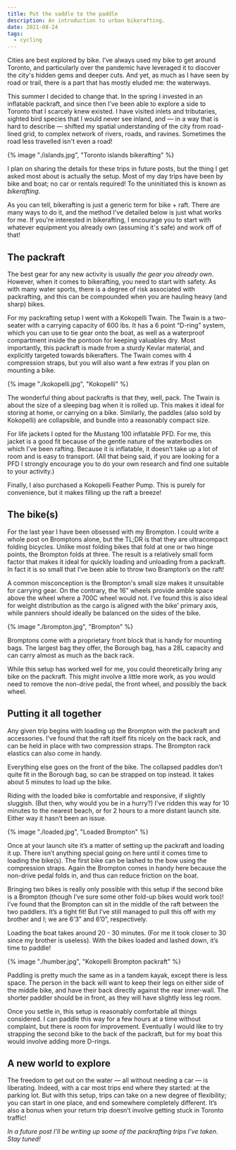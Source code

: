 ```yaml
---
title: Put the saddle to the paddle
description: An introduction to urban bikerafting.
date: 2021-08-24
tags:
  - cycling
---
```


Cities are best explored by bike. I’ve always used my bike to get around Toronto, and particularly over the pandemic have leveraged it to discover the city's hidden gems and deeper cuts. And yet, as much as I have seen by road or trail, there is a part that has mostly eluded me: the waterways.

This summer I decided to change that. In the spring I invested in an inflatable packraft, and since then I’ve been able to explore a side to Toronto that I scarcely knew existed. I have visited inlets and tributaries, sighted bird species that I would never see inland, and — in a way that is hard to describe — shifted my spatial understanding of the city from road-lined grid, to complex network of rivers, roads, and ravines. Sometimes the road less travelled isn't even a road!

<!-- <BlogImage src={IslandsImg} wide alt="Toronto islands bikerafting" caption="Perhaps best part of rafting is getting to the Toronto islands without the dang ferry!" /> -->

{% image "./islands.jpg", "Toronto islands bikerafting" %}

I plan on sharing the details for these trips in future posts, but the thing I get asked most about is actually the setup. Most of my day trips have been by bike and boat; no car or rentals required! To the uninitiated this is known as _bikerafting_.

As you can tell, bikerafting is just a generic term for bike + raft. There are many ways to do it, and the method I've detailed below is just what works for me. If you're interested in bikerafting, I encourage you to start with whatever equipment you already own (assuming it's safe) and work off of that!

## The packraft

The best gear for any new activity is usually _the gear you already own_. However, when it comes to bikerafting, you need to start with safety. As with many water sports, there is a degree of risk associated with packrafting, and this can be compounded when you are hauling heavy (and sharp) bikes.

For my packrafting setup I went with a Kokopelli Twain. The Twain is a two-seater with a carrying capacity of 600 lbs. It has a 6 point “D-ring” system, which you can use to tie gear onto the boat, as well as a waterproof compartment inside the pontoon for keeping valuables dry. Most importantly, this packraft is made from a sturdy Kevlar material, and explicitly targeted towards bikerafters. The Twain comes with 4 compression straps, but you will also want a few extras if you plan on mounting a bike.

<!-- <BlogImage src={KokopelliImg} alt="Kokopelli Twain" caption="The Kokopelli when it was brand new, inflated in my parents' living room." /> -->

{% image "./kokopelli.jpg", "Kokopelli" %}

The wonderful thing about packrafts is that they, well, pack. The Twain is about the size of a sleeping bag when it is rolled up. This makes it ideal for storing at home, or carrying on a bike. Similarly, the paddles (also sold by Kokopelli) are collapsible, and bundle into a reasonably compact size.

For life jackets I opted for the Mustang 100 inflatable PFD. For me, this jacket is a good fit because of the gentle nature of the waterbodies on which I’ve been rafting. Because it is inflatable, it doesn’t take up a lot of room and is easy to transport. (All that being said, if you are looking for a PFD I strongly encourage you to do your own research and find one suitable to your activity.)

Finally, I also purchased a Kokopelli Feather Pump. This is purely for convenience, but it makes filling up the raft a breeze!

## The bike(s)

For the last year I have been obsessed with my Brompton. I could write a whole post on Bromptons alone, but the TL;DR is that they are ultracompact folding bicycles. Unlike most folding bikes that fold at one or two hinge points, the Brompton folds at three. The result is a relatively small form factor that makes it ideal for quickly loading and unloading from a packraft. In fact it is so small that I’ve been able to throw two Brampton’s on the raft!

A common misconception is the Brompton's small size makes it unsuitable for carrying gear. On the contrary, the 16” wheels provide amble space above the wheel where a 700C wheel would not. I’ve found this is also ideal for weight distribution as the cargo is aligned with the bike’ primary axis, while panniers should ideally be balanced on the sides of the bike.

<!-- <BlogImage src={BromptonImg} alt="Brompton" caption="The &quot;Brommy&quot; before I punished it through a Canadian winter." /> -->

{% image "./brompton.jpg", "Brompton" %}

Bromptons come with a proprietary front block that is handy for mounting bags. The largest bag they offer, the Borough bag, has a 28L capacity and can carry almost as much as the back rack.

While this setup has worked well for me, you could theoretically bring any bike on the packraft. This might involve a little more work, as you would need to remove the non-drive pedal, the front wheel, and possibly the back wheel.

## Putting it all together

Any given trip begins with loading up the Brompton with the packraft and accessories. I’ve found that the raft itself fits nicely on the back rack, and can be held in place with two compression straps. The Brompton rack elastics can also come in handy.

Everything else goes on the front of the bike. The collapsed paddles don’t quite fit in the Borough bag, so can be strapped on top instead. It takes about 5 minutes to load up the bike.

Riding with the loaded bike is comfortable and responsive, if slightly sluggish. (But then, why would you be in a hurry?) I’ve ridden this way for 10 minutes to the nearest beach, or for 2 hours to a more distant launch site. Either way it hasn’t been an issue.

<!-- <BlogImage src={LoadedImg} alt="Loaded Brompton" caption="The Brompton with the packraft and gear." /> -->

{% image "./loaded.jpg", "Loaded Brompton" %}

Once at your launch site it’s a matter of setting up the packraft and loading it up. There isn’t anything special going on here until it comes time to loading the bike(s). The first bike can be lashed to the bow using the compression straps. Again the Brompton comes in handy here because the non-drive pedal folds in, and thus can reduce friction on the boat.

Bringing two bikes is really only possible with this setup if the second bike is a Brompton (though I’ve sure some other fold-up bikes would work too)! I’ve found that the Brompton can sit in the middle of the raft between the two paddlers. It’s a tight fit! But I’ve still managed to pull this off with my brother and I; we are 6’3” and 6’0”, respectively.

Loading the boat takes around 20 - 30 minutes. (For me it took closer to 30 since my brother is useless). With the bikes loaded and lashed down, it’s time to paddle!

<!-- <BlogImage src={HumberImg} alt="Kokopelli Brompton packraft" caption="Kokopelli loaded with two Bromptons. Dingus for scale." /> -->

{% image "./humber.jpg", "Kokopelli Brompton packraft" %}

Paddling is pretty much the same as in a tandem kayak, except there is less space. The person in the back will want to keep their legs on either side of the middle bike, and have their back directly against the rear inner-wall. The shorter paddler should be in front, as they will have slightly less leg room.

Once you settle in, this setup is reasonably comfortable all things considered. I can paddle this way for a few hours at a time without complaint, but there is room for improvement. Eventually I would like to try strapping the second bike to the back of the packraft, but for my boat this would involve adding more D-rings.

## A new world to explore

The freedom to get out on the water — all without needing a car — is liberating. Indeed, with a car most trips end where they started: at the parking lot. But with this setup, trips can take on a new degree of flexibility; you can start in one place, and end somewhere completely different. It’s also a bonus when your return trip doesn’t involve getting stuck in Toronto traffic!

_In a future post I’ll be writing up some of the packrafting trips I’ve taken. Stay tuned!_

